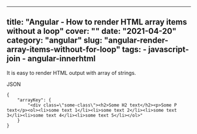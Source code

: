 

---
title: "Angular - How to render HTML array items without a loop"
cover: ""
date: "2021-04-20"
category: "angular"
slug: "angular-render-array-items-without-for-loop"
tags:
    - javascript-join
    - angular-innerhtml
---

It is easy to render HTML output with array of strings.

JSON
```
{
	"arrayKey": {
		"<div class=\"some-class\"><h2>Some H2 text</h2><p>Some P text</p><ol><li>some text 1</li><li>some text 2</li><li>some text 3</li><li>some text 4</li><li>some text 5</li></ol>"
	}
}
```


<!--stackedit_data:
eyJoaXN0b3J5IjpbLTE1OTMzOTQ2LC0xMjI0NzIzMDIwXX0=
-->